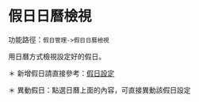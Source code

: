 #  假日日曆檢視

功能路徑：`假日管理->假日日曆檢視`

用日曆方式檢視設定好的假日。

＊ 新增假日請直接參考：[假日設定](guide/holiday-set)

＊ 異動假日：點選日曆上面的內容，可直接異動該假日設定